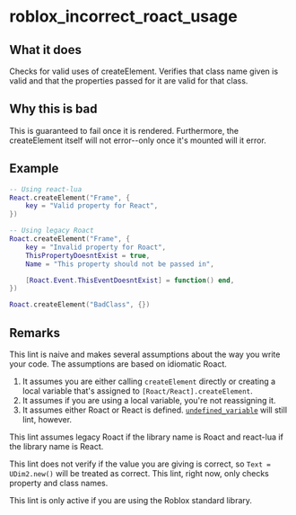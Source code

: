 # roblox_incorrect_roact_usage
## What it does
Checks for valid uses of createElement. Verifies that class name given is valid and that the properties passed for it are valid for that class.

## Why this is bad
This is guaranteed to fail once it is rendered. Furthermore, the createElement itself will not error--only once it's mounted will it error.

## Example
```lua
-- Using react-lua
React.createElement("Frame", {
    key = "Valid property for React",
})

-- Using legacy Roact
Roact.createElement("Frame", {
    key = "Invalid property for Roact",
    ThisPropertyDoesntExist = true,
    Name = "This property should not be passed in",

    [Roact.Event.ThisEventDoesntExist] = function() end,
})

Roact.createElement("BadClass", {})
```

## Remarks
This lint is naive and makes several assumptions about the way you write your code. The assumptions are based on idiomatic Roact.

1. It assumes you are either calling `createElement` directly or creating a local variable that's assigned to `[Roact/React].createElement`.
2. It assumes if you are using a local variable, you're not reassigning it.
3. It assumes either Roact or React is defined. [`undefined_variable`](./undefined_variable.md) will still lint, however.

This lint assumes legacy Roact if the library name is Roact and react-lua if the library name is React.

This lint does not verify if the value you are giving is correct, so `Text = UDim2.new()` will be treated as correct. This lint, right now, only checks property and class names.

This lint is only active if you are using the Roblox standard library.
